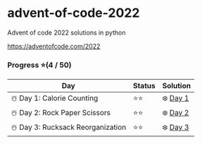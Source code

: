# advent-of-code-2022
Advent of code 2022 solutions in python

https://adventofcode.com/2022

### Progress ⭐(4 / 50)

| Day                              | Status | Solution                                                     |
| -------------------------------- | ------ | ------------------------------------------------------------ |
| ☃️ Day 1: Calorie Counting        | ⭐⭐     | ❄️ [Day 1](https://github.com/kbojarowska/advent-of-code-2022/tree/main/day1) |
| ☃️ Day 2: Rock Paper Scissors     | ⭐⭐     | ❄️ [Day 2](https://github.com/kbojarowska/advent-of-code-2022/tree/main/day2) |
| ☃️ Day 3: Rucksack Reorganization | ⭐⭐     | ❄️ [Day 3](https://github.com/kbojarowska/advent-of-code-2022/tree/main/day3) |

